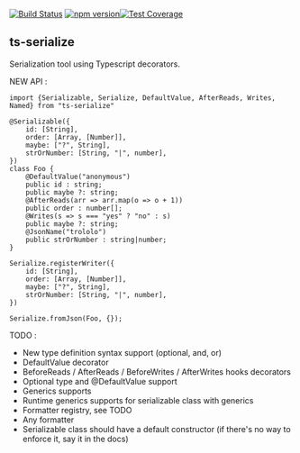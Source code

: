 [![Build Status](https://travis-ci.org/thomaswinckell/ts-serialize.svg?branch=master)](https://travis-ci.org/thomaswinckell/ts-serialize) [![npm version](https://img.shields.io/npm/v/ts-serialize.svg?style=flat)](https://www.npmjs.com/package/ts-serialize)[![Test Coverage](https://codeclimate.com/github/thomaswinckell/ts-serialize/badges/coverage.svg)](https://codeclimate.com/github/thomaswinckell/ts-serialize/coverage)

## ts-serialize

Serialization tool using Typescript decorators.


NEW API :

```
import {Serializable, Serialize, DefaultValue, AfterReads, Writes, Named} from "ts-serialize"
 
@Serializable({
    id: [String],
    order: [Array, [Number]],
    maybe: ["?", String],
    strOrNumber: [String, "|", number],
})
class Foo {
    @DefaultValue("anonymous")
    public id : string;
    public maybe ?: string;
    @AfterReads(arr => arr.map(o => o + 1))
    public order : number[];
    @Writes(s => s === "yes" ? "no" : s)
    public maybe ?: string;
    @JsonName("trololo")
    public strOrNumber : string|number;
}

Serialize.registerWriter({
    id: [String],
    order: [Array, [Number]],
    maybe: ["?", String],
    strOrNumber: [String, "|", number],
})

Serialize.fromJson(Foo, {}); 
```

TODO :

- New type definition syntax support (optional, and, or)
- DefaultValue decorator
- BeforeReads / AfterReads / BeforeWrites / AfterWrites hooks decorators
- Optional type and @DefaultValue support
- Generics supports
- Runtime generics supports for serializable class with generics
- Formatter registry, see TODO
- Any formatter
- Serializable class should have a default constructor (if there's no way to enforce it, say it in the docs)
